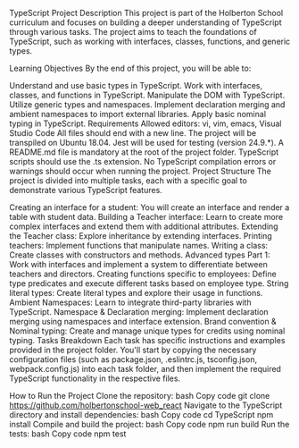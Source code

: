 TypeScript Project
Description
This project is part of the Holberton School curriculum and focuses on building a deeper understanding of TypeScript through various tasks. The project aims to teach the foundations of TypeScript, such as working with interfaces, classes, functions, and generic types.

Learning Objectives
By the end of this project, you will be able to:

Understand and use basic types in TypeScript.
Work with interfaces, classes, and functions in TypeScript.
Manipulate the DOM with TypeScript.
Utilize generic types and namespaces.
Implement declaration merging and ambient namespaces to import external libraries.
Apply basic nominal typing in TypeScript.
Requirements
Allowed editors: vi, vim, emacs, Visual Studio Code
All files should end with a new line.
The project will be transpiled on Ubuntu 18.04.
Jest will be used for testing (version 24.9.*).
A README.md file is mandatory at the root of the project folder.
TypeScript scripts should use the .ts extension.
No TypeScript compilation errors or warnings should occur when running the project.
Project Structure
The project is divided into multiple tasks, each with a specific goal to demonstrate various TypeScript features.

Creating an interface for a student: You will create an interface and render a table with student data.
Building a Teacher interface: Learn to create more complex interfaces and extend them with additional attributes.
Extending the Teacher class: Explore inheritance by extending interfaces.
Printing teachers: Implement functions that manipulate names.
Writing a class: Create classes with constructors and methods.
Advanced types Part 1: Work with interfaces and implement a system to differentiate between teachers and directors.
Creating functions specific to employees: Define type predicates and execute different tasks based on employee type.
String literal types: Create literal types and explore their usage in functions.
Ambient Namespaces: Learn to integrate third-party libraries with TypeScript.
Namespace & Declaration merging: Implement declaration merging using namespaces and interface extension.
Brand convention & Nominal typing: Create and manage unique types for credits using nominal typing.
Tasks Breakdown
Each task has specific instructions and examples provided in the project folder. You'll start by copying the necessary configuration files (such as package.json, .eslintrc.js, tsconfig.json, webpack.config.js) into each task folder, and then implement the required TypeScript functionality in the respective files.

How to Run the Project
Clone the repository:
bash
Copy code
git clone https://github.com/holbertonschool-web_react
Navigate to the TypeScript directory and install dependencies:
bash
Copy code
cd TypeScript
npm install
Compile and build the project:
bash
Copy code
npm run build
Run the tests:
bash
Copy code
npm test
